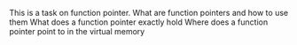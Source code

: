This is a task on function pointer. 
What are function pointers and how to use them
What does a function pointer exactly hold
Where does a function pointer point to in the virtual memory
